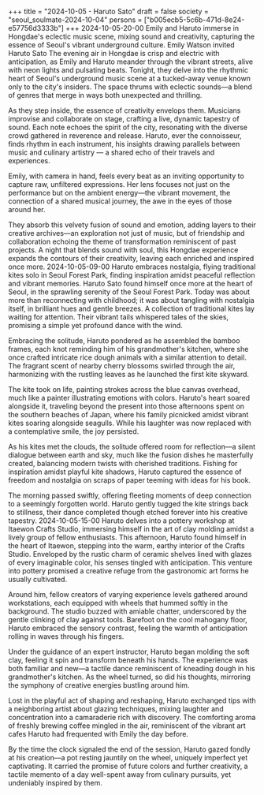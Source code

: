 +++
title = "2024-10-05 - Haruto Sato"
draft = false
society = "seoul_soulmate-2024-10-04"
persons = ["b005ecb5-5c6b-471d-8e24-e57756d3333b"]
+++
2024-10-05-20-00
Emily and Haruto immerse in Hongdae's eclectic music scene, mixing sound and creativity, capturing the essence of Seoul's vibrant underground culture.
Emily Watson invited Haruto Sato
The evening air in Hongdae is crisp and electric with anticipation, as Emily and Haruto meander through the vibrant streets, alive with neon lights and pulsating beats. Tonight, they delve into the rhythmic heart of Seoul's underground music scene at a tucked-away venue known only to the city's insiders. The space thrums with eclectic sounds—a blend of genres that merge in ways both unexpected and thrilling. 

As they step inside, the essence of creativity envelops them. Musicians improvise and collaborate on stage, crafting a live, dynamic tapestry of sound. Each note echoes the spirit of the city, resonating with the diverse crowd gathered in reverence and release. Haruto, ever the connoisseur, finds rhythm in each instrument, his insights drawing parallels between music and culinary artistry — a shared echo of their travels and experiences. 

Emily, with camera in hand, feels every beat as an inviting opportunity to capture raw, unfiltered expressions. Her lens focuses not just on the performance but on the ambient energy—the vibrant movement, the connection of a shared musical journey, the awe in the eyes of those around her. 

They absorb this velvety fusion of sound and emotion, adding layers to their creative archives—an exploration not just of music, but of friendship and collaboration echoing the theme of transformation reminiscent of past projects. A night that blends sound with soul, this Hongdae experience expands the contours of their creativity, leaving each enriched and inspired once more.
2024-10-05-09-00
Haruto embraces nostalgia, flying traditional kites solo in Seoul Forest Park, finding inspiration amidst peaceful reflection and vibrant memories.
Haruto Sato found himself once more at the heart of Seoul, in the sprawling serenity of the Seoul Forest Park. Today was about more than reconnecting with childhood; it was about tangling with nostalgia itself, in brilliant hues and gentle breezes. A collection of traditional kites lay waiting for attention. Their vibrant tails whispered tales of the skies, promising a simple yet profound dance with the wind.

Embracing the solitude, Haruto pondered as he assembled the bamboo frames, each knot reminding him of his grandmother's kitchen, where she once crafted intricate rice dough animals with a similar attention to detail. The fragrant scent of nearby cherry blossoms swirled through the air, harmonizing with the rustling leaves as he launched the first kite skyward.

The kite took on life, painting strokes across the blue canvas overhead, much like a painter illustrating emotions with colors. Haruto's heart soared alongside it, traveling beyond the present into those afternoons spent on the southern beaches of Japan, where his family picnicked amidst vibrant kites soaring alongside seagulls. While his laughter was now replaced with a contemplative smile, the joy persisted.

As his kites met the clouds, the solitude offered room for reflection—a silent dialogue between earth and sky, much like the fusion dishes he masterfully created, balancing modern twists with cherished traditions. Fishing for inspiration amidst playful kite shadows, Haruto captured the essence of freedom and nostalgia on scraps of paper teeming with ideas for his book.

The morning passed swiftly, offering fleeting moments of deep connection to a seemingly forgotten world. Haruto gently tugged the kite strings back to stillness, their dance completed though etched forever into his creative tapestry.
2024-10-05-15-00
Haruto delves into a pottery workshop at Itaewon Crafts Studio, immersing himself in the art of clay molding amidst a lively group of fellow enthusiasts.
This afternoon, Haruto found himself in the heart of Itaewon, stepping into the warm, earthy interior of the Crafts Studio. Enveloped by the rustic charm of ceramic shelves lined with glazes of every imaginable color, his senses tingled with anticipation. This venture into pottery promised a creative refuge from the gastronomic art forms he usually cultivated.

Around him, fellow creators of varying experience levels gathered around workstations, each equipped with wheels that hummed softly in the background. The studio buzzed with amiable chatter, underscored by the gentle clinking of clay against tools. Barefoot on the cool mahogany floor, Haruto embraced the sensory contrast, feeling the warmth of anticipation rolling in waves through his fingers.

Under the guidance of an expert instructor, Haruto began molding the soft clay, feeling it spin and transform beneath his hands. The experience was both familiar and new—a tactile dance reminiscent of kneading dough in his grandmother's kitchen. As the wheel turned, so did his thoughts, mirroring the symphony of creative energies bustling around him.

Lost in the playful act of shaping and reshaping, Haruto exchanged tips with a neighboring artist about glazing techniques, mixing laughter and concentration into a camaraderie rich with discovery. The comforting aroma of freshly brewing coffee mingled in the air, reminiscent of the vibrant art cafes Haruto had frequented with Emily the day before.

By the time the clock signaled the end of the session, Haruto gazed fondly at his creation—a pot resting jauntily on the wheel, uniquely imperfect yet captivating. It carried the promise of future colors and further creativity, a tactile memento of a day well-spent away from culinary pursuits, yet undeniably inspired by them.
